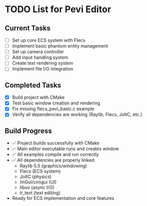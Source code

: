 # TODO List for Pevi Editor

## Current Tasks
- [ ] Set up core ECS system with Flecs
- [ ] Implement basic phantom entity management
- [ ] Set up camera controller
- [ ] Add input handling system
- [ ] Create text rendering system
- [ ] Implement file I/O integration

## Completed Tasks
- [x] Build project with CMake
- [x] Test basic window creation and rendering
- [x] Fix missing flecs_pevi_basic.c example
- [x] Verify all dependencies are working (Raylib, Flecs, JoltC, etc.)

## Build Progress
- ✅ Project builds successfully with CMake
- ✅ Main editor executable runs and creates window
- ✅ All examples compile and run correctly
- ✅ All dependencies are properly linked:
  - Raylib 5.5 (graphics/windowing)
  - Flecs (ECS system) 
  - JoltC (physics)
  - ImGui/cimgui (UI)
  - libuv (async I/O)
  - lr_text (text editing)
- Ready for ECS implementation and core features
